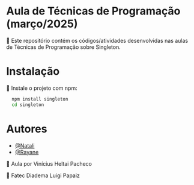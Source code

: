 <h1> Aula de Técnicas de Programação (março/2025)</h1>

🔎 Este repositório contém os códigos/atividades desenvolvidas nas aulas de Técnicas de Programação sobre Singleton.

<h1> Instalação </h1>

📌 Instale o projeto com npm:

```bash
  npm install singleton
  cd singleton
```
    
<h1> Autores </h1>

- [@Natali](https://github.com/nouveauromance)
- [@Rayane](https://github.com/RayaneBarrosM)

🔗 Aula por Vinícius Heltai Pacheco

📍 Fatec Diadema Luigi Papaiz 
